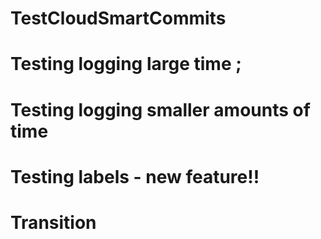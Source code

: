 # TestCloudSmartCommits
# Testing logging large time ;
# Testing logging smaller amounts of time
# Testing labels - new feature!!
# Transition
